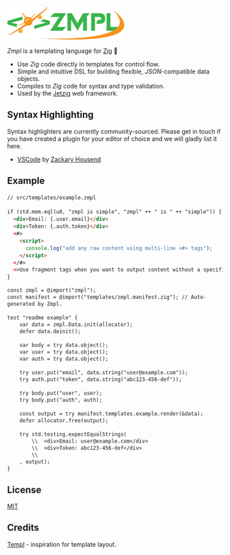 ![Zmpl logo](public/zmpl.png)

_Zmpl_ is a templating language for [Zig](https://ziglang.org/) :lizard:

* Use _Zig_ code directly in templates for control flow.
* Simple and intuitive DSL for building flexible, _JSON_-compatible data objects.
* Compiles to _Zig_ code for syntax and type validation.
* Used by the [Jetzig](https://github.com/bobf/jetzig) web framework.

## Syntax Highlighting

Syntax highlighters are currently community-sourced. Please get in touch if you have created a plugin for your editor of choice and we will gladly list it here.

* [VSCode](https://github.com/z1fire/zmpl-syntax-highlighting-vscode) by [Zackary Housend](https://github.com/z1fire)

## Example

```html
// src/templates/example.zmpl

if (std.mem.eql(u8, "zmpl is simple", "zmpl" ++ " is " ++ "simple")) {
  <div>Email: {.user.email}</div>
  <div>Token: {.auth.token}</div>
  <#>
    <script>
      console.log("add any raw content using multi-line <#> tags");
    </script>
  </#>
  <>Use fragment tags when you want to output content without a specific HTML tag</>
}
```

```zig
const zmpl = @import("zmpl");
const manifest = @import("templates/zmpl.manifest.zig"); // Auto-generated by Zmpl.

test "readme example" {
    var data = zmpl.Data.init(allocator);
    defer data.deinit();

    var body = try data.object();
    var user = try data.object();
    var auth = try data.object();

    try user.put("email", data.string("user@example.com"));
    try auth.put("token", data.string("abc123-456-def"));

    try body.put("user", user);
    try body.put("auth", auth);

    const output = try manifest.templates.example.render(&data);
    defer allocator.free(output);

    try std.testing.expectEqualStrings(
        \\  <div>Email: user@example.com</div>
        \\  <div>Token: abc123-456-def</div>
        \\
    , output);
}
```

## License

[MIT](LICENSE)

## Credits

[Templ](https://github.com/a-h/templ) - inspiration for template layout.
